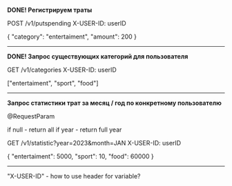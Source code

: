 **DONE! Регистрируем траты** 

POST /v1/putspending
X-USER-ID: userID

{
"category": "entertaiment",
"amount": 200
}

--------
**DONE! Запрос существующих категорий для пользователя**

GET /v1/categories
X-USER-ID: userID

["entertaiment", "sport", "food"]

--------

**Запрос статистики трат за месяц / год по конкретному пользователю**

@RequestParam

if null - return all
if year - return full year 

GET /v1/statistic?year=2023&month=JAN
X-USER-ID: userID

{
"entertaiment": 5000,
"sport": 10,
"food": 60000
}

------
"X-USER-ID" - how to use header for variable?